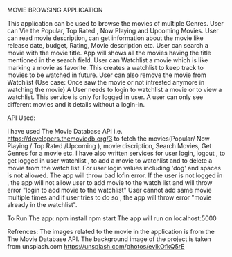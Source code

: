 MOVIE BROWSING APPLICATION

This application can be used to browse the movies of multiple Genres.
User can Vie the Popular, Top Rated , Now Playing and Upcoming Movies.
User can read movie description, can get information about the movie like release date, budget, Rating, Movie description etc.
User can search a movie with the movie title. App will shows all the movies having the title mentioned in the search field.
User can Watchlist a movie which is like marking a movie as favorite. This creates a watchlist to keep track to movies to be watched in future.
User can also remove the movie from Watchlist (Use case: Once saw the movie or not intrested anymore in watching the movie)
A User needs to login to watchlist a movie or to view a watchlist. This service is only for logged in user.
A user can only see different movies and it details without a login-in.

API Used:

I have used The Movie Database API i.e. https://developers.themoviedb.org/3 to fetch the movies(Popular/ Now Playing / Top Rated /Upcoming ), movie discription, Search Movies, Get Genres for a movie etc.
I have also written services for user login, logout , to get logged in user watchlist , to add a movie to watchlist and to delete a movie from the watch list.
For user login values including 'dog' and spaces is not allowed. The app will throw bad lofin error.
If the user is not logged in , the app will not allow user to add movie to the watch list and will throw error "login to add movie to the watchlist"
User cannot add same movie multiple times and if user tries to do so , the app will throw error "movie already in the watchlist".

To Run The app:
npm install
npm start
The app will run on localhost:5000

Refrences:
The images related to the movie in the application is from the The Movie Database API.
The background image of the project is taken from unsplash.com https://unsplash.com/photos/evlkOfkQ5rE
